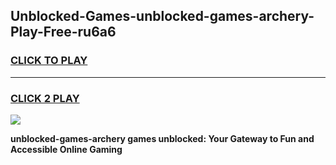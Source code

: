 
## Unblocked-Games-unblocked-games-archery-Play-Free-ru6a6
<h3>
<a href="https://premium76.site?title=unblocked-games-archery&ref=18A1">CLICK TO PLAY</a></h3>
<hr>

<h3>
<a href="https://premium76.site?title=unblocked-games-archery&ref=18A1">CLICK 2 PLAY</a>
  
</h3>

<a href="https://premium76.site?title=unblocked-games-archery&ref=18A1"><img src="https://clearcache.store/games.png"></a>


**unblocked-games-archery games unblocked: Your Gateway to Fun and Accessible Online Gaming**
